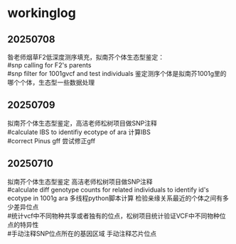 # workinglog  
  ##  20250708  
  昝老师烟草F2低深度测序填充，拟南芥个体生态型鉴定：  
  #snp calling for F2's parents  
  #snp filter for 1001gvcf and test individuals 鉴定测序个体是拟南芥1001g里的哪个个体，生态型一些数据处理  
  ##  20250709   
  拟南芥个体生态型鉴定，高洁老师松树项目做SNP注释  
  #calculate IBS to identifiy ecotype of ara 计算IBS  
  #correct Pinus gff 尝试修正gff  
  ##  20250710   
  拟南芥个体生态型鉴定 高洁老师松树项目做SNP注释  
  #calculate diff genotype counts for related individuals to identify id's ecotype in 1001g ara 多线程python脚本计算 检验亲缘关系最近的个体之间有多少差异位点  
  #统计vcf中不同物种共享或者独有的位点，松树项目统计验证VCF中不同物种位点的特异性  
  #手动注释SNP位点所在的基因区域 手动注释芯片位点  
